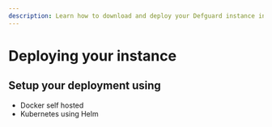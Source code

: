 ```yaml
---
description: Learn how to download and deploy your Defguard instance in few simple steps
---
```


# Deploying your instance

## Setup your deployment using

* Docker self hosted
* Kubernetes using Helm

